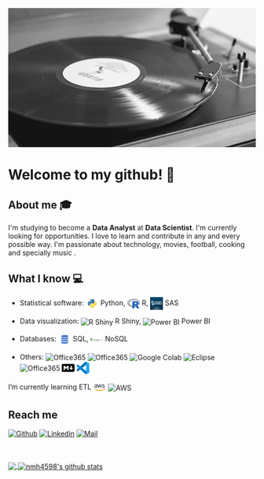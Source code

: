      
<div align="center">    
<img align="center" alt="Manh banner" style="width:550px;" src="https://raw.githubusercontent.com/nmh4598/nmh4598/main/GIF/tumblr_n7zj03aACT1swm1iso1_500.webp">
</div>         
       
# Welcome to my github! 👋   
## About me :mortar_board:
I'm studying to become a **Data Analyst** at **Data Scientist**. I'm currently looking for opportunities. I love to learn and contribute in any and every possible way. I'm passionate about technology, movies, football, cooking and specially music  . 

## What I know :computer:
- Statistical software: 
<img align="center" alt="Python" width="26px" src="https://raw.githubusercontent.com/github/explore/main/topics/python/python.png"> Python, 
<img align="center" alt="R" width="26px" src="https://raw.githubusercontent.com/github/explore/main/topics/r/r.png"> R, 
<img align="center" alt="SAS" width="26px" src="https://raw.githubusercontent.com/github/explore/main/topics/sas/sas.png"> SAS
- Data visualization:
<img align="center" alt="R Shiny" width="26px" src="https://ericrayanderson.github.io/shinymaterial/img/shinyLogo.png"> R Shiny, 
<img align="center" alt="Power BI" width="26px" src="https://www.cloudbizz.com/web/image/product.product/10651/image_1024/Microsoft%20Power%20BI%20Pro%20%28Pro%20%29?unique=ed6c059"> Power BI
- Databases: 
<img align="center" alt="SQL" width="26px" src="https://raw.githubusercontent.com/github/explore/main/topics/sql/sql.png"> SQL, 
<img align="center" alt="noSQL" width="26px" src="https://raw.githubusercontent.com/github/explore/main/topics/mongodb/mongodb.png"> NoSQL

- Others: <img align="center" alt="Office365" width="26px" src="https://community.jalios.com/upload/docs/image/jpeg/2019-07/office-365_2019-07-05_11-24-0_256.jpg"> <img align="center" alt="Office365" width="26px" src="https://www.nicepng.com/png/detail/85-851058_anaconda-icon-anaconda-python-icon.png"> <img align="center" alt="Google Colab" width="26px" src="https://miro.medium.com/max/397/0*cbr_9kvPaWDbocSm.jpeg"> <img align="center" alt="Eclipse" width="26px" src="https://seekicon.com/free-icon-download/eclipse_2.svg"> <img align="center" alt="Office365" width="26px" src="https://st2.depositphotos.com/5142301/7567/v/950/depositphotos_75675779-stock-illustration-o-letter-green-logo-icon.jpg"> <img align="center" alt="Markdown" width="26px" src="https://raw.githubusercontent.com/github/explore/80688e429a7d4ef2fca1e82350fe8e3517d3494d/topics/markdown/markdown.png"> <img align="center" alt="Visual Studio Code" width="26px" src="https://raw.githubusercontent.com/github/explore/80688e429a7d4ef2fca1e82350fe8e3517d3494d/topics/visual-studio-code/visual-studio-code.png">

I’m currently learning ETL <img align="center" alt="AWS" width="26px" src="https://raw.githubusercontent.com/github/explore/80688e429a7d4ef2fca1e82350fe8e3517d3494d/topics/aws/aws.png"> <img align="center" alt="AWS" width="26px" src="https://scontent.fcdg1-1.fna.fbcdn.net/v/t1.18169-9/28058888_508880689513511_3062259406262730544_n.png?_nc_cat=101&ccb=1-5&_nc_sid=09cbfe&_nc_ohc=1z8TBH6sHIYAX_BSZ-Y&_nc_ht=scontent.fcdg1-1.fna&oh=00_AT8ZB6dl2zJYfWSQ9t6ldMGYrDdbKNauisCOtEkzQdr5WQ&oe=62755C7E">

## Reach me
[![Github](https://img.shields.io/github/followers/nmh4598?label=Follow&style=social)](https://github.com/nmh4598)
[![Linkedin](https://img.shields.io/badge/-NGUYEN%20Manh%20Hung-gray?style=flat-square&logo=linkedin&logoColor=white&link=https://www.linkedin.com/in/nmh4598/)](https://www.linkedin.com/in/nmh4598/)
[![Mail](https://img.shields.io/badge/-nguyenmanhhung04051998@gmail.com-gray?style=flat-square&logo=gmail&logoColor=red&link=https://www.linkedin.com/in/nmh4598/)](mailto:nguyenmanhhung04051998@gmail.com)


 
<br><br>
<a href="https://github.com/nmh4598">
  <img align="center" src="https://github-readme-stats.vercel.app/api/top-langs/?username=nmh4598&theme=dark">
</a>
<a href="https://github.com/nmh4598">
 <img align="center" src="https://github-readme-stats.vercel.app/api?username=nmh4598&show_icons=true&theme=dark&line_height=30" alt="nmh4598's github stats"/>
</a>
<!--
**nmh4598/nmh4598** is a ✨ _special_ ✨ repository because its `README.md` (this file) appears on your GitHub profile.

Here are some ideas to get you started:

- 🔭 I’m currently working on ...
- 🌱 I’m currently learning ...
- 👯 I’m looking to collaborate on ...
- 🤔 I’m looking for help with ...
- 💬 Ask me about ...
- 📫 How to reach me: ...
- 😄 Pronouns: ...
- ⚡ Fun fact: ...

<br><br>
<a href="https://github.com/ankitwarbhe">
  <img align="center" src="https://github-readme-stats.vercel.app/api/top-langs/?username=nmh4598&theme=dark">
</a>
<a href="https://github.com/ankitwarbhe">
 <img align="center" src="https://github-readme-stats.vercel.app/api?username=nmh4598&show_icons=true&theme=dark&line_height=30" alt="nmh4598's github stats"/>
</a>
-->
